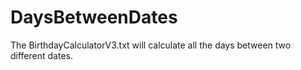 # DaysBetweenDates

The BirthdayCalculatorV3.txt will calculate all
the days between two different dates.
